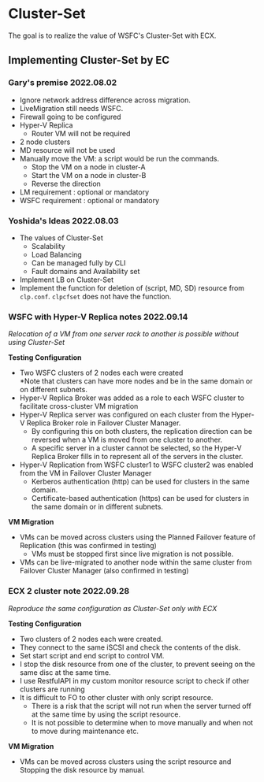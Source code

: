 # Cluster-Set
The goal is to realize the value of WSFC's Cluster-Set with ECX.

## Implementing Cluster-Set by EC

### Gary's premise 2022.08.02

- Ignore network address difference across migration.
- LiveMigration still needs WSFC.
- Firewall going to be configured
- Hyper-V Replica
	- Router VM will not be required
- 2 node clusters
- MD resource will not be used
- Manually move the VM: a script would be run the commands. 
	- Stop the VM on a node in cluster-A
	- Start the VM on a node in cluster-B
	- Reverse the direction
- LM requirement : optional or mandatory
- WSFC requirement : optional or mandatory

### Yoshida's Ideas 2022.08.03

- The values of Cluster-Set
	- Scalability
	- Load Balancing
	- Can be managed fully by CLI
	- Fault domains and Availability set
- Implement LB on Cluster-Set
- Implement the function for deletion of (script, MD, SD) resource from `clp.conf`. `clpcfset` does not have the function.

### WSFC with Hyper-V Replica notes 2022.09.14
*Relocation of a VM from one server rack to another is possible without using Cluster-Set*    

 **Testing Configuration**
- Two WSFC clusters of 2 nodes each were created    
	\*Note that clusters can have more nodes and be in the same domain or on different subnets.
- Hyper-V Replica Broker was added as a role to each WSFC cluster to facilitate cross-cluster VM migration
- Hyper-V Replica server was configured on each cluster from the Hyper-V Replica Broker role in Failover Cluster Manager.     
	- By configuring this on both clusters, the replication direction can be reversed when a VM is moved from one cluster to another.
	- A specific server in a cluster cannot be selected, so the Hyper-V Replica Broker fills in to represent all of the servers in the cluster. 
- Hyper-V Replication from WSFC cluster1 to WSFC cluster2 was enabled from the VM in Failover Cluster Manager
	- Kerberos authentication (http) can be used for clusters in the same domain.
	- Certificate-based authentication (https) can be used for clusters in the same domain or in different subnets.

**VM Migration**
- VMs can be moved across clusters using the Planned Failover feature of Replication (this was confirmed in testing)
	- VMs must be stopped first since live migration is not possible.
- VMs can be live-migrated to another node within the same cluster from Failover Cluster Manager (also confirmed in testing)

### ECX 2 cluster note 2022.09.28 
*Reproduce the same configuration as Cluster-Set only with ECX*

**Testing Configuration**
- Two clusters of 2 nodes each were created.
- They connect to the same iSCSI and check the contents of the disk.
- Set start script and end script to control VM.
- I stop the disk resource from one of the cluster, to prevent seeing on the same disc at the same time.
- I use RestfulAPI in my custom monitor resource script to check if other clusters are running 
- It is difficult to FO to other cluster with only script resource.
	- There is a risk that the script will not run when the server turned off at the same time by using the script resource.
	- It is not possible to determine when to move manually and when not to move during maintenance etc.

**VM Migration**
- VMs can be moved across clusters using the script resource and Stopping the disk resource by manual.
